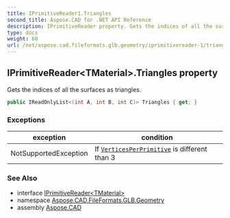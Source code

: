 ```yaml
---
title: IPrimitiveReader1.Triangles
second_title: Aspose.CAD for .NET API Reference
description: IPrimitiveReader property. Gets the indices of all the surfaces as triangles
type: docs
weight: 60
url: /net/aspose.cad.fileformats.glb.geometry/iprimitivereader-1/triangles/
---
```

## IPrimitiveReader&lt;TMaterial&gt;.Triangles property

Gets the indices of all the surfaces as triangles.

```csharp
public IReadOnlyList<(int A, int B, int C)> Triangles { get; }
```

### Exceptions

| exception | condition |
| --- | --- |
| NotSupportedException | If [`VerticesPerPrimitive`](../verticesperprimitive/) is different than 3 |

### See Also

* interface [IPrimitiveReader&lt;TMaterial&gt;](../)
* namespace [Aspose.CAD.FileFormats.GLB.Geometry](../../../aspose.cad.fileformats.glb.geometry/)
* assembly [Aspose.CAD](../../../)


